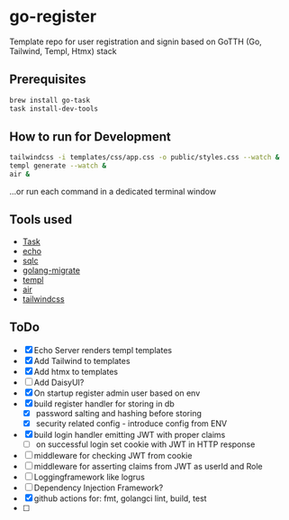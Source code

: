 # go-register

Template repo for user registration and signin based on GoTTH (Go, Tailwind, Templ, Htmx) stack

## Prerequisites

```bash
brew install go-task
task install-dev-tools
```

## How to run for Development

```bash
tailwindcss -i templates/css/app.css -o public/styles.css --watch &
templ generate --watch &
air &
```

...or run each command in a dedicated terminal window

## Tools used

* [Task](https://taskfile.dev/)
* [echo](https://echo.labstack.com/)
* [sqlc](https://sqlc.dev/)
* [golang-migrate](https://github.com/golang-migrate)
* [templ](https://github.com/a-h/templ)
* [air](https://github.com/air-verse/air)
* [tailwindcss](https://tailwindcss.com/)

## ToDo

* [x] Echo Server renders templ templates   
* [x] Add Tailwind to templates
* [x] Add htmx to templates
* [ ] Add DaisyUI?
* [x] On startup register admin user based on env
* [x] build register handler for storing in db
    * [x] password salting and hashing before storing
    * [x] security related config - introduce config from ENV
* [x] build login handler emitting JWT with proper claims
    * [ ] on successful login set cookie with JWT in HTTP response
* [ ] middleware for checking JWT from cookie
* [ ] middleware for asserting claims from JWT as userId and Role
* [ ] Loggingframework like logrus
* [ ] Dependency Injection Framework?
* [x] github actions for: fmt, golangci lint, build, test
* [ ] 
